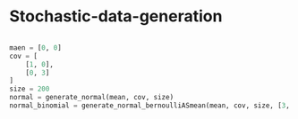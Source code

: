 
# Stochastic-data-generation

```python

maen = [0, 0]
cov = [
    [1, 0],
    [0, 3]
]
size = 200
normal = generate_normal(mean, cov, size)
normal_binomial = generate_normal_bernoulliASmean(mean, cov, size, [3, 3], 0.1)

```
